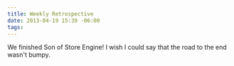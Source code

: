 ```yaml
---
title: Weekly Retrospective
date: 2013-04-19 15:39 -06:00
tags:
---
```


We finished Son of Store Engine! I wish I could say that the road to the end wasn't bumpy. 

